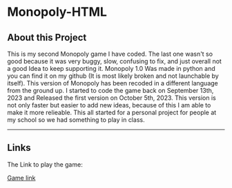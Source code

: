 # Monopoly-HTML
<h2>About this Project</h2>
<p>This is my second Monopoly game I have coded. The last one wasn't so good because it was very buggy, slow, confusing to fix, and just overall not a good Idea to keep supporting it. Monopoly 1.0 Was made in python and you can find it on my github (It is most likely broken and not launchable by itself). This version of Monopoly has been recoded in a different language from the ground up. I started to code the game back on September 13th, 2023 and Released the first version on October 5th, 2023. This version is not only faster but easier to add new ideas, because of this I am able to make it more relieable. This all started for a personal project for people at my school so we had something to play in class.</p>
<hr>
<h2>Links</h2>
<p>The Link to play the game:</p><a href="https://dallas-boi.github.io/Monopoly-HTML/">Game link</a>